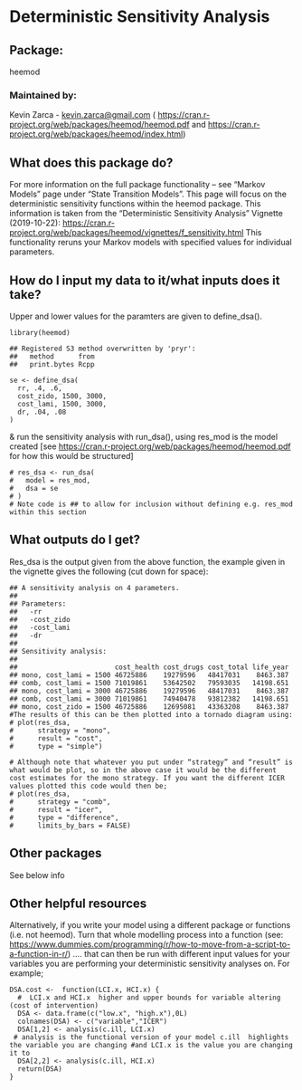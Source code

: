 Deterministic Sensitivity Analysis
==================================

Package:
--------

heemod

### Maintained by:

Kevin Zarca - <kevin.zarca@gmail.com> (
<https://cran.r-project.org/web/packages/heemod/heemod.pdf> and
<https://cran.r-project.org/web/packages/heemod/index.html>)

What does this package do?
--------------------------

For more information on the full package functionality – see “Markov
Models” page under “State Transition Models”. This page will focus on
the deterministic sensitivity functions within the heemod package. This
information is taken from the “Deterministic Sensitivity Analysis”
Vignette (2019-10-22):
<https://cran.r-project.org/web/packages/heemod/vignettes/f_sensitivity.html>
This functionality reruns your Markov models with specified values for
individual parameters.

How do I input my data to it/what inputs does it take?
------------------------------------------------------

Upper and lower values for the paramters are given to define\_dsa().

    library(heemod)

    ## Registered S3 method overwritten by 'pryr':
    ##   method      from
    ##   print.bytes Rcpp

    se <- define_dsa(
      rr, .4, .6,
      cost_zido, 1500, 3000,
      cost_lami, 1500, 3000,  
      dr, .04, .08
    )

& run the sensitivity analysis with run\_dsa(), using res\_mod is the
model created \[see
<https://cran.r-project.org/web/packages/heemod/heemod.pdf> for how this
would be structured\]

    # res_dsa <- run_dsa(
    #   model = res_mod,
    #   dsa = se
    # )
    # Note code is ## to allow for inclusion without defining e.g. res_mod within this section

What outputs do I get?
----------------------

Res\_dsa is the output given from the above function, the example given
in the vignette gives the following (cut down for space):

    ## A sensitivity analysis on 4 parameters.
    ## 
    ## Parameters:
    ##   -rr
    ##   -cost_zido
    ##   -cost_lami
    ##   -dr
    ## 
    ## Sensitivity analysis:
    ## 
    ##                        cost_health cost_drugs cost_total life_year
    ## mono, cost_lami = 1500 46725886    19279596   48417031    8463.387
    ## comb, cost_lami = 1500 71019861    53642502   79593035   14198.651
    ## mono, cost_lami = 3000 46725886    19279596   48417031    8463.387
    ## comb, cost_lami = 3000 71019861    74940478   93812382   14198.651
    ## mono, cost_zido = 1500 46725886    12695081   43363208    8463.387
    #The results of this can be then plotted into a tornado diagram using:
    # plot(res_dsa,
    #      strategy = "mono",
    #      result = "cost",
    #      type = "simple")

    # Although note that whatever you put under “strategy” and “result” is what would be plot, so in the above case it would be the different cost estimates for the mono strategy. If you want the different ICER values plotted this code would then be; 
    # plot(res_dsa,
    #      strategy = "comb",
    #      result = "icer",
    #      type = "difference",
    #      limits_by_bars = FALSE)

Other packages
--------------

See below info

Other helpful resources
-----------------------

Alternatively, if you write your model using a different package or
functions (i.e. not heemod). Turn that whole modelling process into a
function (see:
<https://www.dummies.com/programming/r/how-to-move-from-a-script-to-a-function-in-r/>)
…. that can then be run with different input values for your variables
you are performing your deterministic sensitivity analyses on. For
example;

    DSA.cost <-  function(LCI.x, HCI.x) {
      #  LCI.x and HCI.x  higher and upper bounds for variable altering (cost of intervention)
      DSA <- data.frame(c("low.x", "high.x"),0L)
      colnames(DSA) <- c("variable","ICER")
      DSA[1,2] <- analysis(c.ill, LCI.x)  
     # analysis is the functional version of your model c.ill  highlights the variable you are changing #and LCI.x is the value you are changing it to
      DSA[2,2] <- analysis(c.ill, HCI.x)
      return(DSA)
    }

